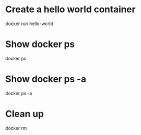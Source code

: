 
# Create a hello world container
docker run hello-world

# Show docker ps
docker ps

# Show docker ps -a
docker ps -a

# Clean up
docker rm <name>

